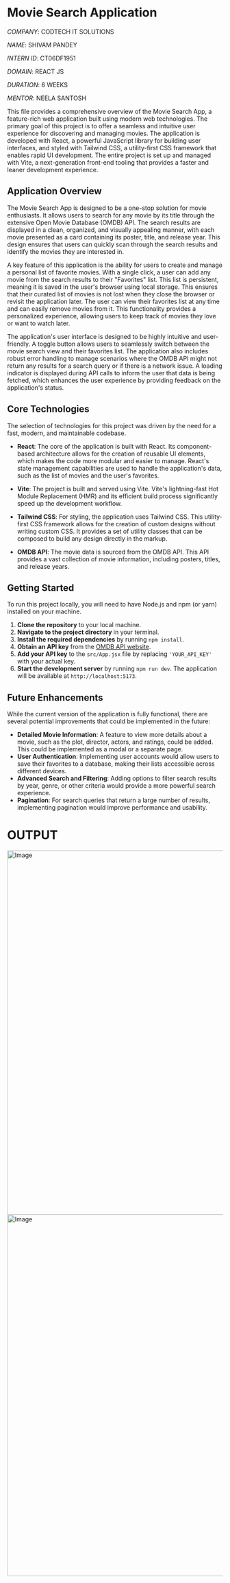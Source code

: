 # Movie Search Application

*COMPANY*: CODTECH IT SOLUTIONS

*NAME*: SHIVAM PANDEY

*INTERN ID*: CT06DF1951

*DOMAIN*: REACT JS

*DURATION*: 6 WEEKS

*MENTOR*: NEELA SANTOSH

This file provides a comprehensive overview of the Movie Search App, a feature-rich web application built using modern web technologies. The primary goal of this project is to offer a seamless and intuitive user experience for discovering and managing movies. The application is developed with React, a powerful JavaScript library for building user interfaces, and styled with Tailwind CSS, a utility-first CSS framework that enables rapid UI development. The entire project is set up and managed with Vite, a next-generation front-end tooling that provides a faster and leaner development experience.

## Application Overview

The Movie Search App is designed to be a one-stop solution for movie enthusiasts. It allows users to search for any movie by its title through the extensive Open Movie Database (OMDB) API. The search results are displayed in a clean, organized, and visually appealing manner, with each movie presented as a card containing its poster, title, and release year. This design ensures that users can quickly scan through the search results and identify the movies they are interested in.

A key feature of this application is the ability for users to create and manage a personal list of favorite movies. With a single click, a user can add any movie from the search results to their "Favorites" list. This list is persistent, meaning it is saved in the user's browser using local storage. This ensures that their curated list of movies is not lost when they close the browser or revisit the application later. The user can view their favorites list at any time and can easily remove movies from it. This functionality provides a personalized experience, allowing users to keep track of movies they love or want to watch later.

The application's user interface is designed to be highly intuitive and user-friendly. A toggle button allows users to seamlessly switch between the movie search view and their favorites list. The application also includes robust error handling to manage scenarios where the OMDB API might not return any results for a search query or if there is a network issue. A loading indicator is displayed during API calls to inform the user that data is being fetched, which enhances the user experience by providing feedback on the application's status.

## Core Technologies

The selection of technologies for this project was driven by the need for a fast, modern, and maintainable codebase.

-   **React**: The core of the application is built with React. Its component-based architecture allows for the creation of reusable UI elements, which makes the code more modular and easier to manage. React's state management capabilities are used to handle the application's data, such as the list of movies and the user's favorites.

-   **Vite**: The project is built and served using Vite. Vite's lightning-fast Hot Module Replacement (HMR) and its efficient build process significantly speed up the development workflow.

-   **Tailwind CSS**: For styling, the application uses Tailwind CSS. This utility-first CSS framework allows for the creation of custom designs without writing custom CSS. It provides a set of utility classes that can be composed to build any design directly in the markup.

-   **OMDB API**: The movie data is sourced from the OMDB API. This API provides a vast collection of movie information, including posters, titles, and release years.

## Getting Started

To run this project locally, you will need to have Node.js and npm (or yarn) installed on your machine.

1.  **Clone the repository** to your local machine.
2.  **Navigate to the project directory** in your terminal.
3.  **Install the required dependencies** by running `npm install`.
4.  **Obtain an API key** from the [OMDB API website](http://www.omdbapi.com/apikey.aspx).
5.  **Add your API key** to the `src/App.jsx` file by replacing `'YOUR_API_KEY'` with your actual key.
6.  **Start the development server** by running `npm run dev`. The application will be available at `http://localhost:5173`.

## Future Enhancements

While the current version of the application is fully functional, there are several potential improvements that could be implemented in the future:

-   **Detailed Movie Information**: A feature to view more details about a movie, such as the plot, director, actors, and ratings, could be added. This could be implemented as a modal or a separate page.
-   **User Authentication**: Implementing user accounts would allow users to save their favorites to a database, making their lists accessible across different devices.
-   **Advanced Search and Filtering**: Adding options to filter search results by year, genre, or other criteria would provide a more powerful search experience.
-   **Pagination**: For search queries that return a large number of results, implementing pagination would improve performance and usability.

# OUTPUT

<img width="1869" height="849" alt="Image" src="https://github.com/user-attachments/assets/6188b514-eaa7-40b3-b6dd-03705fa0099e" />


<img width="1888" height="843" alt="Image" src="https://github.com/user-attachments/assets/aa8b69ee-16c3-4fc2-8bb5-c7289ead81e3" />
